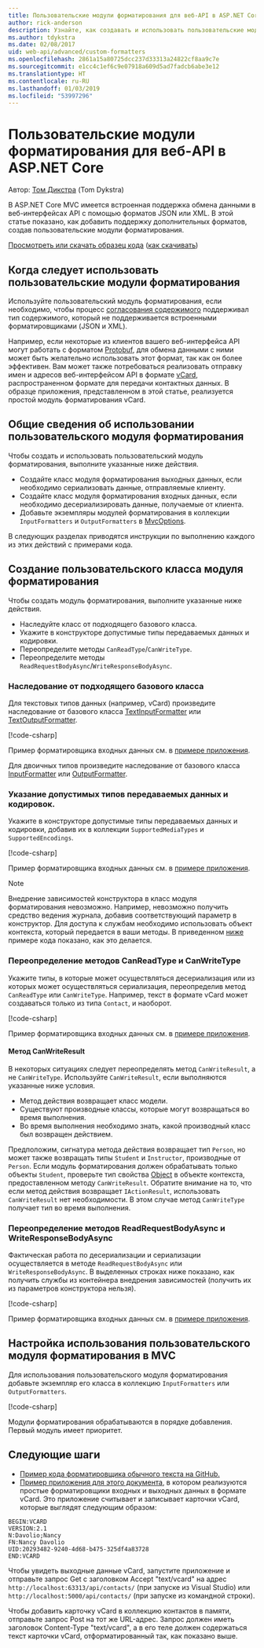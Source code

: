 ```yaml
---
title: Пользовательские модули форматирования для веб-API в ASP.NET Core
author: rick-anderson
description: Узнайте, как создавать и использовать пользовательские модули форматирования для веб-интерфейсов API в ASP.NET Core.
ms.author: tdykstra
ms.date: 02/08/2017
uid: web-api/advanced/custom-formatters
ms.openlocfilehash: 2861a15a80725dcc237d33313a24822cf8aa9c7e
ms.sourcegitcommit: e1cc4c1ef6c9e07918a609d5ad7fadcb6abe3e12
ms.translationtype: HT
ms.contentlocale: ru-RU
ms.lasthandoff: 01/03/2019
ms.locfileid: "53997296"
---
```

# <a name="custom-formatters-in-aspnet-core-web-api"></a>Пользовательские модули форматирования для веб-API в ASP.NET Core

Автор: [Том Дикстра](https://github.com/tdykstra) (Tom Dykstra)

В ASP.NET Core MVC имеется встроенная поддержка обмена данными в веб-интерфейсах API с помощью форматов JSON или XML. В этой статье показано, как добавить поддержку дополнительных форматов, создав пользовательские модули форматирования.

[Просмотреть или скачать образец кода](https://github.com/aspnet/Docs/tree/master/aspnetcore/web-api/advanced/custom-formatters/sample) ([как скачивать](xref:index#how-to-download-a-sample))

## <a name="when-to-use-custom-formatters"></a>Когда следует использовать пользовательские модули форматирования

Используйте пользовательский модуль форматирования, если необходимо, чтобы процесс [согласования содержимого](xref:web-api/advanced/formatting#content-negotiation) поддерживал тип содержимого, который не поддерживается встроенными форматировщиками (JSON и XML).

Например, если некоторые из клиентов вашего веб-интерфейса API могут работать с форматом [Protobuf](https://github.com/google/protobuf), для обмена данными с ними может быть желательно использовать этот формат, так как он более эффективен. Вам может также потребоваться реализовать отправку имен и адресов веб-интерфейсом API в формате [vCard](https://wikipedia.org/wiki/VCard), распространенном формате для передачи контактных данных. В образце приложения, представленном в этой статье, реализуется простой модуль форматирования vCard.

## <a name="overview-of-how-to-use-a-custom-formatter"></a>Общие сведения об использовании пользовательского модуля форматирования

Чтобы создать и использовать пользовательский модуль форматирования, выполните указанные ниже действия.

* Создайте класс модуля форматирования выходных данных, если необходимо сериализовать данные, отправляемые клиенту.
* Создайте класс модуля форматирования входных данных, если необходимо десериализировать данные, получаемые от клиента.
* Добавьте экземпляры модулей форматирования в коллекции `InputFormatters` и `OutputFormatters` в [MvcOptions](/dotnet/api/microsoft.aspnetcore.mvc.mvcoptions).

В следующих разделах приводятся инструкции по выполнению каждого из этих действий с примерами кода.

## <a name="how-to-create-a-custom-formatter-class"></a>Создание пользовательского класса модуля форматирования

Чтобы создать модуль форматирования, выполните указанные ниже действия.

* Наследуйте класс от подходящего базового класса.
* Укажите в конструкторе допустимые типы передаваемых данных и кодировки.
* Переопределите методы `CanReadType`/`CanWriteType`.
* Переопределите методы `ReadRequestBodyAsync`/`WriteResponseBodyAsync`.
  
### <a name="derive-from-the-appropriate-base-class"></a>Наследование от подходящего базового класса

Для текстовых типов данных (например, vCard) произведите наследование от базового класса [TextInputFormatter](/dotnet/api/microsoft.aspnetcore.mvc.formatters.textinputformatter) или [TextOutputFormatter](/dotnet/api/microsoft.aspnetcore.mvc.formatters.textoutputformatter).

[!code-csharp[](custom-formatters/sample/Formatters/VcardOutputFormatter.cs?name=classdef)]

Пример форматировщика входных данных см. в [примере приложения](https://github.com/aspnet/Docs/tree/master/aspnetcore/web-api/advanced/custom-formatters/sample).

Для двоичных типов произведите наследование от базового класса [InputFormatter](/dotnet/api/microsoft.aspnetcore.mvc.formatters.inputformatter) или [OutputFormatter](/dotnet/api/microsoft.aspnetcore.mvc.formatters.outputformatter).

### <a name="specify-valid-media-types-and-encodings"></a>Указание допустимых типов передаваемых данных и кодировок.

Укажите в конструкторе допустимые типы передаваемых данных и кодировки, добавив их в коллекции `SupportedMediaTypes` и `SupportedEncodings`.

[!code-csharp[](custom-formatters/sample/Formatters/VcardOutputFormatter.cs?name=ctor&highlight=3,5-6)]

Пример форматировщика входных данных см. в [примере приложения](https://github.com/aspnet/Docs/tree/master/aspnetcore/web-api/advanced/custom-formatters/sample).

> [!NOTE]
> Внедрение зависимостей конструктора в класс модуля форматирования невозможно. Например, невозможно получить средство ведения журнала, добавив соответствующий параметр в конструктор. Для доступа к службам необходимо использовать объект контекста, который передается в ваши методы. В приведенном [ниже](#read-write) примере кода показано, как это делается.

### <a name="override-canreadtypecanwritetype"></a>Переопределение методов CanReadType и CanWriteType

Укажите типы, в которые может осуществляться десериализация или из которых может осуществляться сериализация, переопределив метод `CanReadType` или `CanWriteType`. Например, текст в формате vCard может создаваться только из типа `Contact`, и наоборот.

[!code-csharp[](custom-formatters/sample/Formatters/VcardOutputFormatter.cs?name=canwritetype)]

Пример форматировщика входных данных см. в [примере приложения](https://github.com/aspnet/Docs/tree/master/aspnetcore/web-api/advanced/custom-formatters/sample).

#### <a name="the-canwriteresult-method"></a>Метод CanWriteResult

В некоторых ситуациях следует переопределять метод `CanWriteResult`, а не `CanWriteType`. Используйте `CanWriteResult`, если выполняются указанные ниже условия.

* Метод действия возвращает класс модели.
* Существуют производные классы, которые могут возвращаться во время выполнения.
* Во время выполнения необходимо знать, какой производный класс был возвращен действием.

Предположим, сигнатура метода действия возвращает тип `Person`, но может также возвращать типы `Student` и `Instructor`, производные от `Person`. Если модуль форматирования должен обрабатывать только объекты `Student`, проверьте тип свойства [Object](/dotnet/api/microsoft.aspnetcore.mvc.formatters.outputformattercanwritecontext#Microsoft_AspNetCore_Mvc_Formatters_OutputFormatterCanWriteContext_Object) в объекте контекста, предоставленном методу `CanWriteResult`. Обратите внимание на то, что если метод действия возвращает `IActionResult`, использовать `CanWriteResult` нет необходимости. В этом случае метод `CanWriteType` получает тип во время выполнения.

<a id="read-write"></a>
### <a name="override-readrequestbodyasyncwriteresponsebodyasync"></a>Переопределение методов ReadRequestBodyAsync и WriteResponseBodyAsync

Фактическая работа по десериализации и сериализации осуществляется в методе `ReadRequestBodyAsync` или `WriteResponseBodyAsync`. В выделенных строках ниже показано, как получить службы из контейнера внедрения зависимостей (получить их из параметров конструктора нельзя).

[!code-csharp[](custom-formatters/sample/Formatters/VcardOutputFormatter.cs?name=writeresponse&highlight=3-4)]

Пример форматировщика входных данных см. в [примере приложения](https://github.com/aspnet/Docs/tree/master/aspnetcore/web-api/advanced/custom-formatters/sample).

## <a name="how-to-configure-mvc-to-use-a-custom-formatter"></a>Настройка использования пользовательского модуля форматирования в MVC

Для использования пользовательского модуля форматирования добавьте экземпляр его класса в коллекцию `InputFormatters` или `OutputFormatters`.

[!code-csharp[](custom-formatters/sample/Startup.cs?name=mvcoptions&highlight=3-4)]

Модули форматирования обрабатываются в порядке добавления. Первый модуль имеет приоритет.

## <a name="next-steps"></a>Следующие шаги

* [Пример кода форматировщика обычного текста на GitHub.](https://github.com/aspnet/Entropy/tree/master/samples/Mvc.Formatters)
* [Пример приложения для этого документа](https://github.com/aspnet/Docs/tree/master/aspnetcore/web-api/advanced/custom-formatters/sample), в котором реализуются простые форматировщики входных и выходных данных в формате vCard. Это приложение считывает и записывает карточки vCard, которые выглядят следующим образом:

```
BEGIN:VCARD
VERSION:2.1
N:Davolio;Nancy
FN:Nancy Davolio
UID:20293482-9240-4d68-b475-325df4a83728
END:VCARD
```

Чтобы увидеть выходные данные vCard, запустите приложение и отправьте запрос Get с заголовком Accept "text/vcard" на адрес `http://localhost:63313/api/contacts/` (при запуске из Visual Studio) или `http://localhost:5000/api/contacts/` (при запуске из командной строки).

Чтобы добавить карточку vCard в коллекцию контактов в памяти, отправьте запрос Post на тот же URL-адрес. Запрос должен иметь заголовок Content-Type "text/vcard", а в его теле должен содержаться текст карточки vCard, отформатированный так, как показано выше.
